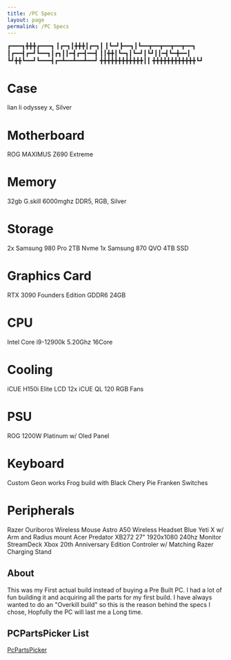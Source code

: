 ```yaml
---
title: /PC Specs
layout: page
permalink: /PC Specs
---
```



┏━━━┓╋╋╋┏━━━┓
┃┏━┓┃╋╋╋┃┏━┓┃
┃┗━┛┣━━┓┃┗━━┳━━┳━━┳━━┳━━┓
┃┏━━┫┏━┛┗━━┓┃┏┓┃┃━┫┏━┫━━┫
┃┃╋╋┃┗━┓┃┗━┛┃┗┛┃┃━┫┗━╋━━┃
┗┛╋╋┗━━┛┗━━━┫┏━┻━━┻━━┻━━┛
╋╋╋╋╋╋╋╋╋╋╋╋┃┃
╋╋╋╋╋╋╋╋╋╋╋╋┗┛

# Case
lian li odyssey x, Silver

# Motherboard
ROG MAXIMUS Z690 Extreme

# Memory

32gb G.skill 6000mghz DDR5, RGB, Silver

# Storage

2x Samsung 980 Pro 2TB Nvme
1x Samsung 870 QVO 4TB SSD

# Graphics Card

RTX 3090 Founders Edition GDDR6 24GB

# CPU

Intel  Core i9-12900k 5.20Ghz 16Core

# Cooling

iCUE H150i Elite LCD 
12x iCUE QL 120 RGB Fans

# PSU

ROG 1200W Platinum w/ Oled Panel

# Keyboard

Custom Geon works Frog build with Black Chery Pie Franken Switches

# Peripherals

Razer Ouriboros Wireless Mouse
Astro A50 Wireless Headset
Blue Yeti X w/ Arm and Radius mount
Acer Predator XB272 27" 1920x1080 240hz Monitor
StreamDeck
Xbox 20th Anniversary Edition Controler w/ Matching Razer Charging Stand



## About

This was my First actual build instead of buying a Pre Built PC. I had a lot of fun building it and acquiring all the parts for my first build. I have always wanted to do an "Overkill build" so this is the reason behind the specs I chose, Hopfully the PC will last me a Long time.

## PCPartsPicker List
[PcPartsPicker](https://pcpartpicker.com/user/Snipeeey/saved/#view=Y9HvjX)
